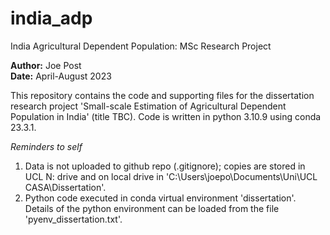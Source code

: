 # india_adp
India Agricultural Dependent Population: MSc Research Project

**Author:** Joe Post  
**Date:** April-August 2023

This repository contains the code and supporting files for the dissertation research project 'Small-scale Estimation of Agricultural Dependent Population in India' (title TBC). Code is written in python 3.10.9 using conda 23.3.1. 

*Reminders to self*

1. Data is not uploaded to github repo (.gitignore); copies are stored in UCL N: drive and on local drive in 'C:\Users\joepo\Documents\Uni\UCL CASA\Dissertation'.
1. Python code executed in conda virtual environment 'dissertation'. Details of the python environment can be loaded from the file 'pyenv_dissertation.txt'.
